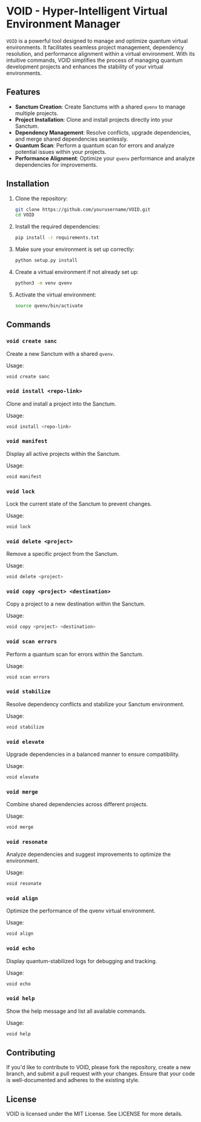 # VOID - Hyper-Intelligent Virtual Environment Manager

`VOID` is a powerful tool designed to manage and optimize quantum virtual environments. It facilitates seamless project management, dependency resolution, and performance alignment within a virtual environment. With its intuitive commands, VOID simplifies the process of managing quantum development projects and enhances the stability of your virtual environments.

## Features
- **Sanctum Creation**: Create Sanctums with a shared `qvenv` to manage multiple projects.
- **Project Installation**: Clone and install projects directly into your Sanctum.
- **Dependency Management**: Resolve conflicts, upgrade dependencies, and merge shared dependencies seamlessly.
- **Quantum Scan**: Perform a quantum scan for errors and analyze potential issues within your projects.
- **Performance Alignment**: Optimize your `qvenv` performance and analyze dependencies for improvements.

## Installation

1. Clone the repository:
    ```bash
    git clone https://github.com/yourusername/VOID.git
    cd VOID
    ```

2. Install the required dependencies:
    ```bash
    pip install -r requirements.txt
    ```

3. Make sure your environment is set up correctly:
    ```bash
    python setup.py install
    ```

4. Create a virtual environment if not already set up:
    ```bash
    python3 -m venv qvenv
    ```

5. Activate the virtual environment:
    ```bash
    source qvenv/bin/activate
    ```

## Commands

### `void create sanc`
Create a new Sanctum with a shared `qvenv`.

Usage:
```bash
void create sanc
```

### `void install <repo-link>`
Clone and install a project into the Sanctum.

Usage:
```bash
void install <repo-link>
```

### `void manifest`
Display all active projects within the Sanctum.

Usage:
```bash
void manifest
```

### `void lock`
Lock the current state of the Sanctum to prevent changes.

Usage:
```bash
void lock
```

### `void delete <project>`
Remove a specific project from the Sanctum.

Usage:
```bash
void delete <project>
```

### `void copy <project> <destination>`
Copy a project to a new destination within the Sanctum.

Usage:
```bash
void copy <project> <destination>
```

### `void scan errors`
Perform a quantum scan for errors within the Sanctum.

Usage:
```bash
void scan errors
```

### `void stabilize`
Resolve dependency conflicts and stabilize your Sanctum environment.

Usage:
```bash
void stabilize
```

### `void elevate`
Upgrade dependencies in a balanced manner to ensure compatibility.

Usage:
```bash
void elevate
```

### `void merge`
Combine shared dependencies across different projects.

Usage:
```bash
void merge
```

### `void resonate`
Analyze dependencies and suggest improvements to optimize the environment.

Usage:
```bash
void resonate
```

### `void align`
Optimize the performance of the qvenv virtual environment.

Usage:
```bash
void align
```

### `void echo`
Display quantum-stabilized logs for debugging and tracking.

Usage:
```bash
void echo
```

### `void help`
Show the help message and list all available commands.

Usage:
```bash
void help
```

## Contributing

If you'd like to contribute to VOID, please fork the repository, create a new branch, and submit a pull request with your changes. Ensure that your code is well-documented and adheres to the existing style.

## License

VOID is licensed under the MIT License. See LICENSE for more details.
